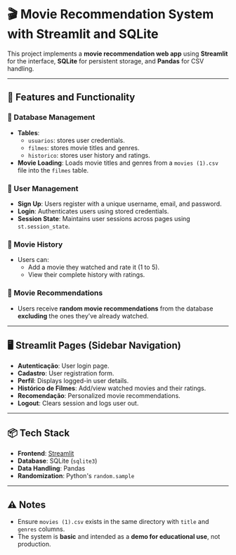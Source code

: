 # 🎬 Movie Recommendation System with Streamlit and SQLite

This project implements a **movie recommendation web app** using **Streamlit** for the interface, **SQLite** for persistent storage, and **Pandas** for CSV handling.

---

## 🔧 Features and Functionality

### 📁 Database Management
- **Tables**:
  - `usuarios`: stores user credentials.
  - `filmes`: stores movie titles and genres.
  - `historico`: stores user history and ratings.
- **Movie Loading**: Loads movie titles and genres from a `movies (1).csv` file into the `filmes` table.

### 👤 User Management
- **Sign Up**: Users register with a unique username, email, and password.
- **Login**: Authenticates users using stored credentials.
- **Session State**: Maintains user sessions across pages using `st.session_state`.

### 🧾 Movie History
- Users can:
  - Add a movie they watched and rate it (1 to 5).
  - View their complete history with ratings.

### 🤖 Movie Recommendations
- Users receive **random movie recommendations** from the database **excluding** the ones they’ve already watched.

---

## 🖥️ Streamlit Pages (Sidebar Navigation)
- **Autenticação**: User login page.
- **Cadastro**: User registration form.
- **Perfil**: Displays logged-in user details.
- **Histórico de Filmes**: Add/view watched movies and their ratings.
- **Recomendação**: Personalized movie recommendations.
- **Logout**: Clears session and logs user out.

---

## 📦 Tech Stack
- **Frontend**: [Streamlit](https://streamlit.io/)
- **Database**: SQLite (`sqlite3`)
- **Data Handling**: Pandas
- **Randomization**: Python's `random.sample`

---

## ⚠️ Notes
- Ensure `movies (1).csv` exists in the same directory with `title` and `genres` columns.
- The system is **basic** and intended as a **demo for educational use**, not production.
